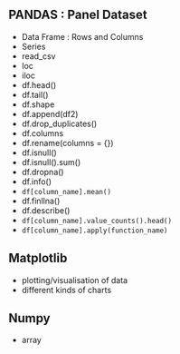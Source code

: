 ## PANDAS : Panel Dataset
- Data Frame : Rows and Columns
- Series
- read_csv
- loc
- iloc
- df.head()
- df.tail()
- df.shape
- df.append(df2)
- df.drop_duplicates()
- df.columns
- df.rename(columns = {})
- df.isnull()
- df.isnull().sum()
- df.dropna()
- df.info()
- `df[column_name].mean()`
- df.finllna()
- df.describe()
- `df[column_name].value_counts().head()`
- `df[column_name].apply(function_name)`
## Matplotlib
- plotting/visualisation of data
- different kinds of charts
## Numpy
- array